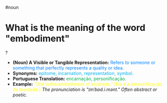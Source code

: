 #noun

# What is the meaning of the word "embodiment"
?
* **(Noun) A Visible or Tangible Representation:** <span style="color:rgb(0, 132, 255)">Refers to someone or something that perfectly represents a quality or idea.</span>
* **Synonyms:** <span style="color:rgb(0, 176, 240)">epitome, incarnation, representation, symbol.</span>
* **Portuguese Translation:** <span style="color:rgb(0, 176, 80)">encarnação, personificação.</span>
* **Example:** <span style="color:rgb(255, 255, 0)">"She is the embodiment of kindness." (Ela é a personificação da bondade.)</span>
*The pronunciation is "ɪmˈbɒd.i.mənt." Often abstract or poetic.*
<!--SR:!2025-07-13,4,270-->
